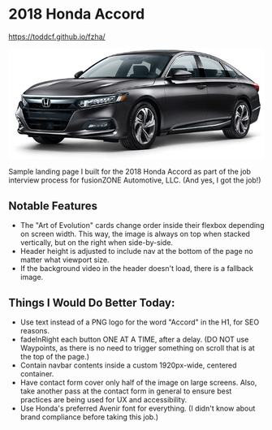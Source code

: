 # 2018 Honda Accord

https://toddcf.github.io/fzha/

![2018 Honda Accord landing page](https://raw.githubusercontent.com/toddcf/fzha/master/assets/img/ext-front-left-gray/ext-front-left-gray-720x312-min.png "2018 Honda Accord landing page")

Sample landing page I built for the 2018 Honda Accord as part of the job interview process for fusionZONE Automotive, LLC. (And yes, I got the job!)

## Notable Features

- The "Art of Evolution" cards change order inside their flexbox depending on screen width. This way, the image is always on top when stacked vertically, but on the right when side-by-side.
- Header height is adjusted to include nav at the bottom of the page no matter what viewport size.
- If the background video in the header doesn't load, there is a fallback image.

## Things I Would Do Better Today:

- Use text instead of a PNG logo for the word "Accord" in the H1, for SEO reasons.
- fadeInRight each button ONE AT A TIME, after a delay. (DO NOT use Waypoints, as there is no need to trigger something on scroll that is at the top of the page.)
- Contain navbar contents inside a custom 1920px-wide, centered container.
- Have contact form cover only half of the image on large screens. Also, take another pass at the contact form in general to ensure best practices are being used for UX and accessibility.
- Use Honda's preferred Avenir font for everything. (I didn't know about brand compliance before taking this job.)
